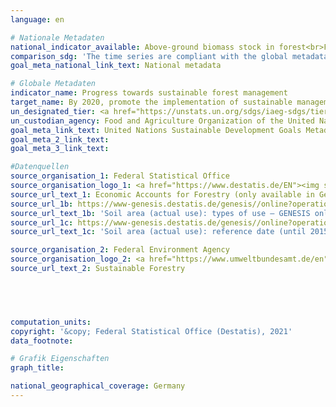 ```yaml
---
language: en    

# Nationale Metadaten    
national_indicator_available: Above-ground biomass stock in forest<br>Forest area located within protected areas<br>Forest area net change rate<br>Forest area under an independently verified forest management certification scheme    
comparison_sdg: 'The time series are compliant with the global metadata. The sub-indicator "Proportion of forest area under a long-term forest management plan" is not depictable.'    
goal_meta_national_link_text: National metadata    

# Globale Metadaten    
indicator_name: Progress towards sustainable forest management    
target_name: By 2020, promote the implementation of sustainable management of all types of forests, halt deforestation, restore degraded forests and substantially increase afforestation and reforestation globally    
un_designated_tier: <a href="https://unstats.un.org/sdgs/iaeg-sdgs/tier-classification/" title="Click here for more information on the UN tier classification."  target="_blank">Tier I</a>    
un_custodian_agency: Food and Agriculture Organization of the United Nations (FAO)    
goal_meta_link_text: United Nations Sustainable Development Goals Metadata    
goal_meta_2_link_text:     
goal_meta_3_link_text:     

#Datenquellen
source_organisation_1: Federal Statistical Office
source_organisation_logo_1: <a href="https://www.destatis.de/EN"><img src="https://g205sdgs.github.io/sdg-indicators/public/OrgImgEn/destatis.png" alt="Logo destatis" style="height:60px; width:148px" /></a>
source_url_text_1: Economic Accounts for Forestry (only available in German)
source_url_1b: https://www-genesis.destatis.de/genesis//online?operation=table&code=33111-0001&bypass=true&language=en
source_url_text_1b: 'Soil area (actual use): types of use – GENESIS online 33111-0001'
source_url_1c: https://www-genesis.destatis.de/genesis//online?operation=table&code=33111-0003&bypass=true&language=en
source_url_text_1c: 'Soil area (actual use): reference date (until 2015-12-31), types of use – GENESIS online 33111-0003'

source_organisation_2: Federal Environment Agency
source_organisation_logo_2: <a href="https://www.umweltbundesamt.de/en"><img src="https://g205sdgs.github.io/sdg-indicators/public/OrgImgEn/uba.png" alt="Logo uba" style="height:60px; width:148px" /></a>
source_url_text_2: Sustainable Forestry




    
computation_units:     
copyright: '&copy; Federal Statistical Office (Destatis), 2021'    
data_footnote:     

# Grafik Eigenschaften    
graph_title:     

national_geographical_coverage: Germany    
---
```


<span></span>